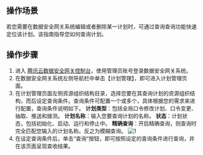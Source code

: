 ## 操作场景
若您需要在数据安全网关系统编辑或者删除某一计划时，可通过查询查询功能快速定位该计划。该指南指导您如何查询计划。



## 操作步骤
1. 进入 [腾讯云数据安全网关控制台](https://console.cloud.tencent.com/dasb)，使用管理员账号登录数据安全网关系统。
2. 在数据安全网关系统左侧导航栏中单击【计划管理】，即可进入计划管理页面。
3. 在计划管理页面左侧资源组织结构目录，选择您要在其查询计划的资源组织结构，而后设定查询条件。查询条件可配置一个或多个，具体根据您的需求来进行配置，查询条件说明如下。
**计划类型**：包括全局口令修改计划、口令变更、抽取、推送和拨测。
**计划名称**：输入您要查询计划的名称。
**状态**：计划状态，包括初始化、启动、运行和停止中。
**精确查询**：开启精确查询，则查询时完全匹配您输入的计划名称。反之为模糊查询。
![1](https://main.qcloudimg.com/raw/652c38eb08c5e2f16e556cd072a8047b.png)
4. 在设定查询条件后，单击“查询“按钮，即可按照设定的查询条件进行查询，并在该页面呈现查收结果。
